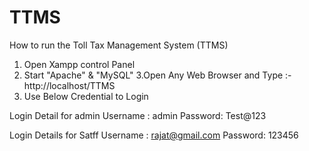 # TTMS

How to run the Toll Tax Management System (TTMS)

1. Open Xampp control Panel
2. Start "Apache" & "MySQL"
3.Open Any Web Browser and Type :- http://localhost/TTMS
4. Use Below Credential to Login

Login Detail for admin
Username : admin
Password: Test@123

Login Details for Satff
Username : rajat@gmail.com
Password: 123456
